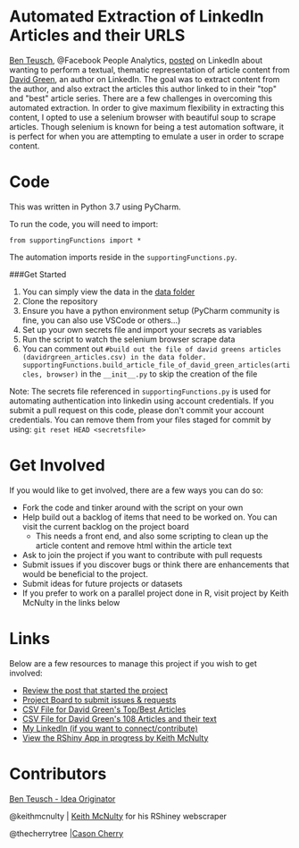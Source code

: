 # Automated Extraction of LinkedIn Articles and their URLS
[Ben Teusch](https://www.linkedin.com/in/teuschb/), @Facebook People Analytics, [posted](https://www.linkedin.com/feed/update/urn:li:activity:6534214015349075968) on LinkedIn about wanting to perform a textual, thematic representation of article content from [David Green](https://www.linkedin.com/in/davidrgreen/), an author on LinkedIn. The goal was to extract content from the author, and also extract the articles this author linked to in their "top" and "best" article series. There are a few challenges in overcoming this automated extraction. In order to give maximum flexibility in extracting this content, I opted to use a selenium browser with beautiful soup to scrape articles. Though selenium is known for being a test automation software, it is perfect for when you are attempting to emulate a user in order to scrape content.

# Code
This was written in Python 3.7 using PyCharm. 

To run the code, you will need to import:
```
from supportingFunctions import *
```

The automation imports reside in the `supportingFunctions.py`.

###Get Started
1. You can simply view the data in the [data folder](https://github.com/thecherrytree/linkedInArticles/blob/master/data/)
2. Clone the repository
3. Ensure you have a python environment setup (PyCharm community is fine, you can also use VSCode or others...)
4. Set up your own secrets file and import your secrets as variables
5. Run the script to watch the selenium browser scrape data
6. You can comment out `#build out the file of david greens articles (davidrgreen_articles.csv) in the data folder.
supportingFunctions.build_article_file_of_david_green_articles(articles, browser)` in the `__init__.py` to skip the creation of the file


Note: The secrets file referenced in `supportingFunctions.py` is used for automating authentication into linkedin using account credentials. If you submit a pull request on this code, please don't commit your account credentials. You can remove them from your files staged for commit by using: `git reset HEAD <secretsfile>`

# Get Involved

If you would like to get involved, there are a few ways you can do so:
 - Fork the code and tinker around with the script on your own
 - Help build out a backlog of items that need to be worked on. You can visit the current backlog on the project board
    - This needs a front end, and also some scripting to clean up the article content and remove html within the article text
 - Ask to join the project if you want to contribute with pull requests
 - Submit issues if you discover bugs or think there are enhancements that would be beneficial to the project.
 - Submit ideas for future projects or datasets
 - If you prefer to work on a parallel project done in R, visit project by Keith McNulty in the links below


# Links
Below are a few resources to manage this project if you wish to get involved:
- [Review the post that started the project](https://www.linkedin.com/feed/update/urn:li:activity:6534214015349075968)
- [Project Board to submit issues & requests](https://github.com/thecherrytree/linkedInArticles/projects/1)
- [CSV File for David Green's Top/Best Articles](https://github.com/thecherrytree/linkedInArticles/blob/master/data/top_articles.csv)
- [CSV File for David Green's 108 Articles and their text](https://github.com/thecherrytree/linkedInArticles/blob/master/data/davigrgreen_articles.csv)
- [My LinkedIn (if you want to connect/contribute)](https://www.linkedin.com/in/casoncherry/)
- [View the RShiny App in progress by Keith McNulty](https://github.com/keithmcnulty/david_green_webscraping)


# Contributors
[Ben Teusch - Idea Originator](https://www.linkedin.com/in/teuschb/)

@keithmcnulty | [Keith McNulty](https://www.linkedin.com/in/keith-mcnulty/) for his RShiney webscraper

@thecherrytree |[Cason Cherry](https://www.linkedin.com/in/casoncherry/)
